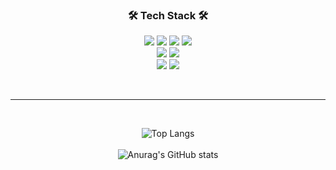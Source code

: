 <div align=center>
  
  ### 🛠️ Tech Stack 🛠️
  <p>
    <img src="https://img.shields.io/badge/Java-007396?style=flat-square&logo=Java&logoColor=white"/>
    <img src="https://img.shields.io/badge/Kotlin-7F52FF?style=flat-square&logo=Kotlin&logoColor=white"/>
    <img src="https://img.shields.io/badge/Dart-0175C2?style=flat-square&logo=Dart&logoColor=white"/>
    <img src="https://img.shields.io/badge/Python-3776AB?style=flat-square&logo=Python&logoColor=white"/>
    <br />
    <img src="https://img.shields.io/badge/Android-3DDC84?style=flat-square&logo=Android&logoColor=white"/>
    <img src="https://img.shields.io/badge/Flutter-02569B?style=flat-square&logo=Flutter&logoColor=white"/>
    <br />
    <img src="https://img.shields.io/badge/Firebase-FFCA28?style=flat-square&logo=Firebase&logoColor=white"/>
    <img src="https://img.shields.io/badge/Google Cloud-4285F4?style=flat-square&logo=Google Cloud&logoColor=white"/>
  </p>

  <br />
  <hr />
  <br />
  
  ![Top Langs](https://github-readme-stats.vercel.app/api/top-langs/?username=tnfy10&layout=compact&theme=radical)
  <br /><br />
  ![Anurag's GitHub stats](https://github-readme-stats.vercel.app/api?username=tnfy10&show_icons=true&theme=radical)

</div>

